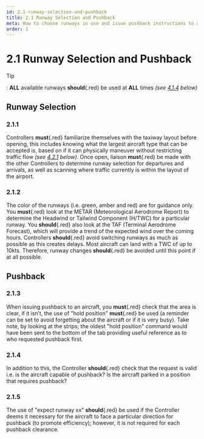 ```yaml
---
id: 2.1-runway-selection-and-pushback
title: 2.1 Runway Selection and Pushback
meta: How to choose runways in use and issue pushback instructions to aircraft
order: 1
---
```


# 2.1  Runway Selection and Pushback

 

Tip

: **ALL** available runways **should**{.red} be used at **ALL** times *(see [4.1.4](/guide/atc-manual/4.-atis/4.1-overview#4.1.4) below)*

 

## Runway Selection 



### 2.1.1    

Controllers **must**{.red} familiarize themselves with the taxiway layout before opening, this includes knowing what the largest aircraft type that can be accepted is, based on if it can physically maneuver without restricting traffic flow *(see [4.2.1](/guide/atc-manual/4.-atis/4.2-remarks-and-notams#4.2.1) below)*. Once open, liaison **must**{.red} be made with the other Controllers to determine runway selection for departures and arrivals, as well as scanning where traffic currently is within the layout of the airport.



### 2.1.2    

The color of the runways (i.e. green, amber and red) are for guidance only. You **must**{.red} look at the METAR (Meteorological Aerodrome Report) to determine the Headwind or Tailwind Component (H/TWC) for a particular runway. You **should**{.red} also look at the TAF (Terminal Aerodrome Forecast), which will provide a trend of the expected wind over the coming hours. Controllers **should**{.red} avoid switching runways as much as possible as this creates delays. Most aircraft can land with a TWC of up to 10kts. Therefore, runway changes **should**{.red} be avoided until this point if at all possible.



## Pushback



### 2.1.3    

When issuing pushback to an aircraft, you **must**{.red} check that the area is clear, if it isn’t, the use of "hold position" **must**{.red} be used (a reminder can be set to avoid forgetting about the aircraft or if it is very busy). Take note, by looking at the strips; the oldest "hold position" command would have been sent to the bottom of the tab providing useful reference as to who requested pushback first.



### 2.1.4    

In addition to this, the Controller **should**{.red} check that the request is valid i.e. is the aircraft capable of pushback? Is the aircraft parked in a position that requires pushback?



### 2.1.5    

The use of "expect runway xx" **should**{.red} be used if the Controller deems it necessary for the aircraft to face a particular direction for pushback (to promote efficiency); however, it is not required for each pushback clearance.

